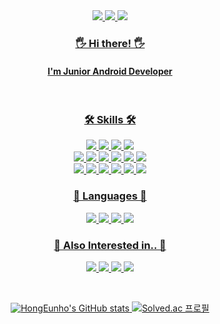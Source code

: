 <div align = "center">
<a href="https://hongcoding.tistory.com/"><img src="https://img.shields.io/badge/DevBlog-6799FF?style=flat-square&logo=Micro.blog&logoColor=white"/> <a href="https://www.notion.so/Hong-Eunho-d4340f6dfdce4c30a41750d82281cebd"><img src="https://img.shields.io/badge/Notion-000000?style=flat-square&logo=Notion&logoColor=white"/> <a href="mailto:ghdwns315@gmail.com"> <img src="https://img.shields.io/badge/Gmail-D44638?style=flat-square&logo=Gmail&logoColor=white"/>


### 🖐 Hi there! 🖐
#### I'm Junior Android Developer

<br/>

### 🛠 Skills 🛠
<img src="https://img.shields.io/badge/Android-3DDC84?style=flat-square&logo=Android&logoColor=white"/> <img src="https://img.shields.io/badge/MVP-31A8FF?style=flat-square&logoColor=white"/> <img src="https://img.shields.io/badge/MVVM-FF9E0F?style=flat-square&logoColor=white"/> <img src="https://img.shields.io/badge/Clean Architecture-C70D2C?style=flat-square&logo=Google&logoColor=white"/> </br> <img src="https://img.shields.io/badge/AAC-9999FF?style=flat-square&logoColor=white"/> <img src="https://img.shields.io/badge/LifeCycles-9999FF?style=flat-square&logoColor=white"/> <img src="https://img.shields.io/badge/LiveData-9999FF?style=flat-square&logoColor=white"/> <img src="https://img.shields.io/badge/ViewModel-9999FF?style=flat-square&logoColor=white"/> <img src="https://img.shields.io/badge/Room-9999FF?style=flat-square&logoColor=white"/> <img src="https://img.shields.io/badge/Paging-9999FF?style=flat-square&logoColor=white"/> </br> <img src="https://img.shields.io/badge/DataBinding-9536FF?style=flat-square&logoColor=white"/> <img src="https://img.shields.io/badge/Coroutines-FF36B5?style=flat-square&logoColor=white"/> <img src="https://img.shields.io/badge/Dagger-FF5E00?style=flat-square&logoColor=white"/> <img src="https://img.shields.io/badge/Unit/Ui Test-CEA73D?style=flat-square&logoColor=white"/> <img src="https://img.shields.io/badge/SQLite-003B57?style=flat-square&logo=SQLite&logoColor=white"/> <img src="https://img.shields.io/badge/MySQL-4479A1?style=flat-square&logo=MySQL&logoColor=white"/> </br>


### 📖 Languages 📖
<img src="https://img.shields.io/badge/Kotlin-0095D5?style=flat-square&logo=Kotlin&logoColor=white"/> <img src="https://img.shields.io/badge/Java-007396?style=flat-square&logo=Java&logoColor=white"/> <img src="https://img.shields.io/badge/Python-007396?style=flat-square&logo=Python&logoColor=white"/> <img src="https://img.shields.io/badge/C++-00599C?style=flat-square&logo=C&logoColor=white"/>

### 🤔 Also Interested in.. 🤔
<img src="https://img.shields.io/badge/iOS-000000?style=flat-square&logo=iOS&logoColor=white"/> <img src="https://img.shields.io/badge/Swift-FA7343?style=flat-square&logo=Swift&logoColor=white"/> <img src="https://img.shields.io/badge/Spring-6DB33F?style=flat-square&logo=Spring&logoColor=white"/> <img src="https://img.shields.io/badge/Backend-6DB33F?style=flat-square&logoColor=white"/>
  
<br/>

![HongEunho's GitHub stats](https://github-readme-stats.vercel.app/api?username=HongEunho&show_icons=true&theme=radical)
[![Solved.ac
프로필](http://mazassumnida.wtf/api/v2/generate_badge?boj=ghdwns315)](https://solved.ac/ghdwns315)
</div> 
